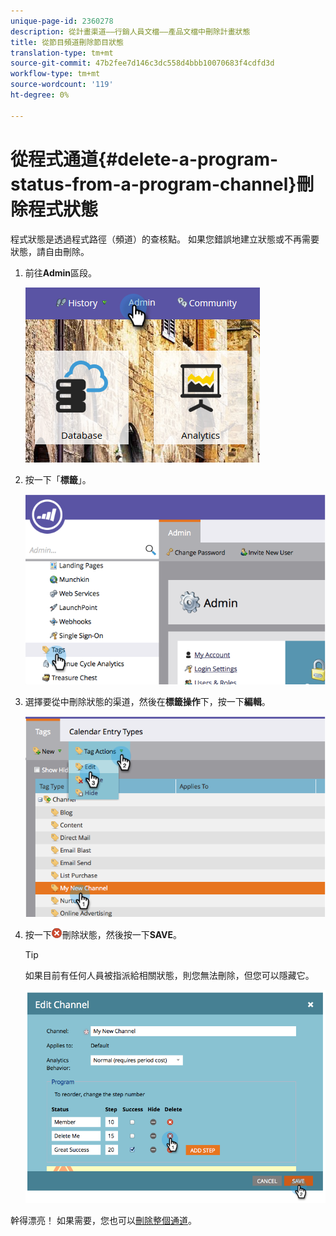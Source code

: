 ```yaml
---
unique-page-id: 2360278
description: 從計畫渠道——行銷人員文檔——產品文檔中刪除計畫狀態
title: 從節目頻道刪除節目狀態
translation-type: tm+mt
source-git-commit: 47b2fee7d146c3dc558d4bbb10070683f4cdfd3d
workflow-type: tm+mt
source-wordcount: '119'
ht-degree: 0%

---
```



# 從程式通道{#delete-a-program-status-from-a-program-channel}刪除程式狀態

程式狀態是透過程式路徑（頻道）的查核點。 如果您錯誤地建立狀態或不再需要狀態，請自由刪除。

1. 前往&#x200B;**Admin**&#x200B;區段。

   ![](assets/admin.png)

1. 按一下「**標籤**」。

   ![](assets/image2014-9-24-15-3a51-3a24.png)

1. 選擇要從中刪除狀態的渠道，然後在&#x200B;**標籤操作**&#x200B;下，按一下&#x200B;**編輯**。

   ![](assets/image2014-9-24-15-3a51-3a45.png)

1. 按一下![—](assets/image2014-9-24-15-3a52-3a39.png)刪除狀態，然後按一下&#x200B;**SAVE**。

   >[!TIP]
   >
   >如果目前有任何人員被指派給相關狀態，則您無法刪除，但您可以隱藏它。

   ![](assets/image2014-9-24-15-3a57-3a53.png)

幹得漂亮！ 如果需要，您也可以[刪除整個通道](delete-a-program-channel.md)。
